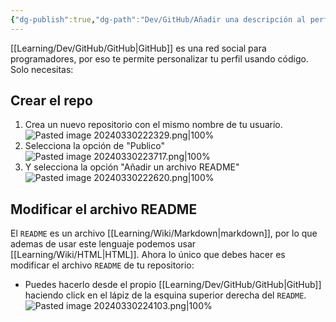 ```yaml
---
{"dg-publish":true,"dg-path":"Dev/GitHub/Añadir una descripción al perfil de GitHub usando README.md","permalink":"/dev/git-hub/anadir-una-descripcion-al-perfil-de-git-hub-usando-readme/","created":"2024-03-30T22:47","updated":"2025-01-03T22:27"}
---
```


[[Learning/Dev/GitHub/GitHub\|GitHub]] es una red social para programadores, por eso te permite personalizar tu perfil usando código. Solo necesitas: 
## Crear el repo
1. Crea un nuevo repositorio con el mismo nombre de tu usuario.
   ![Pasted image 20240330222329.png|100%](/img/user/Engine/Attachments/Pasted%20image%2020240330222329.png)
2. Selecciona la opción de "Publico"
   ![Pasted image 20240330223717.png|100%](/img/user/Engine/Attachments/Pasted%20image%2020240330223717.png)
3. Y selecciona la opción "Añadir un archivo README"
   ![Pasted image 20240330222620.png|100%](/img/user/Engine/Attachments/Pasted%20image%2020240330222620.png)

## Modificar el archivo README
El `README` es un archivo [[Learning/Wiki/Markdown\|markdown]], por lo que ademas de usar este lenguaje podemos usar [[Learning/Wiki/HTML\|HTML]]. Ahora lo único que debes hacer es modificar el archivo `README` de tu repositorio:

- Puedes hacerlo desde el propio [[Learning/Dev/GitHub/GitHub\|GitHub]] haciendo click en el lápiz de la esquina superior derecha del `README`.
   ![Pasted image 20240330224103.png|100%](/img/user/Engine/Attachments/Pasted%20image%2020240330224103.png)
